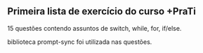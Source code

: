Primeira lista de exercício do curso +PraTi
--
15 questões contendo assuntos de switch, while, for, if/else.

biblioteca prompt-sync foi utilizada nas questões.
